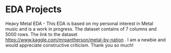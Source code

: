 # EDA Projects

Heavy Metal EDA - This EDA is based on my personal interest in Metal music and is a work in progress. The dataset contains of 7 columns and 5000 rows. The link to the dataset https://www.kaggle.com/mrpantherson/metal-by-nation . I am a newbie and would appreciate constructive criticism. Thank you so much!
